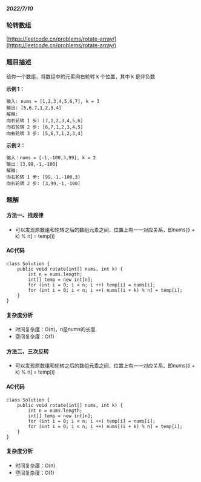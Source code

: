##### 2022/7/10

### 轮转数组

[https://leetcode.cn/problems/rotate-array/](https://leetcode.cn/problems/rotate-array/)

### 题目描述

<font size=2>

给你一个数组，将数组中的元素向右轮转 k 个位置，其中 k 是非负数

</font>

<font size=2>**示例 1：**</font>

```
输入: nums = [1,2,3,4,5,6,7], k = 3
输出: [5,6,7,1,2,3,4]
解释:
向右轮转 1 步: [7,1,2,3,4,5,6]
向右轮转 2 步: [6,7,1,2,3,4,5]
向右轮转 3 步: [5,6,7,1,2,3,4]
```

<font size=2>**示例 2：**</font>

```
输入：nums = [-1,-100,3,99], k = 2
输出：[3,99,-1,-100]
解释: 
向右轮转 1 步: [99,-1,-100,3]
向右轮转 2 步: [3,99,-1,-100]
```

### 题解

#### 方法一、找规律

- <font size=2>可以发现原数组和轮转之后的数组元素之间，位置上有一一对应关系，即nums[(i + k) % n] = temp[i]</font>

#### AC代码

```
class Solution {
    public void rotate(int[] nums, int k) {
        int n = nums.length;
        int[] temp = new int[n];
        for (int i = 0; i < n; i ++) temp[i] = nums[i];
        for (int i = 0; i < n; i ++) nums[(i + k) % n] = temp[i];
    }
}
```

#### 复杂度分析

- <font size=2>时间复杂度：O(n)，n是nums的长度</font>
- <font size=2>空间复杂度：O(1)</font>


#### 方法二、三次反转

- <font size=2>可以发现原数组和轮转之后的数组元素之间，位置上有一一对应关系，即nums[(i + k) % n] = temp[i]</font>

#### AC代码

```
class Solution {
    public void rotate(int[] nums, int k) {
        int n = nums.length;
        int[] temp = new int[n];
        for (int i = 0; i < n; i ++) temp[i] = nums[i];
        for (int i = 0; i < n; i ++) nums[(i + k) % n] = temp[i];
    }
}
```

#### 复杂度分析

- <font size=2>时间复杂度：O(n)</font>
- <font size=2>空间复杂度：O(1)</font>
